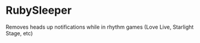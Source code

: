 # RubySleeper
Removes heads up notifications while in rhythm games (Love Live, Starlight Stage, etc)
